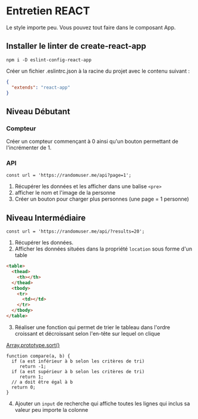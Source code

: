 # Entretien REACT

Le style importe peu.
Vous pouvez tout faire dans le composant App.

## Installer le linter de create-react-app

```
npm i -D eslint-config-react-app
```

Créer un fichier .eslintrc.json à la racine du projet avec le contenu suivant :

```JSON
{
  "extends": "react-app"
}
```

## Niveau Débutant

### Compteur

Créer un compteur commençant à 0 ainsi qu'un bouton permettant de l'incrémenter de 1.

### API

```JS
const url = 'https://randomuser.me/api?page=1';
```

1. Récupérer les données et les afficher dans une balise `<pre>`
2. afficher le nom et l'image de la personne
3. Créer un bouton pour charger plus personnes (une page = 1 personne)

## Niveau Intermédiaire

```JS
const url = 'https://randomuser.me/api/?results=20';
```

1. Récupérer les données.
2. Afficher les données situées dans la propriété `location` sous forme d'un table

```HTML
<table>
  <thead>
    <th></th>
  </thead>
  <tbody>
    <tr>
      <td></td>
    </tr>
  </tbody>
</table>

```

3. Réaliser une fonction qui permet de trier le tableau dans l'ordre croissant et décroissant selon l'en-tête sur lequel on clique

[Array.prototype.sort()](https://developer.mozilla.org/fr/docs/Web/JavaScript/Reference/Global_Objects/Array/sort)

```JS
function compare(a, b) {
  if (a est inférieur à b selon les critères de tri)
     return -1;
  if (a est supérieur à b selon les critères de tri)
     return 1;
  // a doit être égal à b
  return 0;
}
```

4. Ajouter un `input` de recherche qui affiche toutes les lignes qui inclus sa valeur peu importe la colonne
